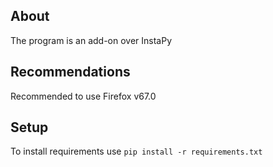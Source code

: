 ## About
The program is an add-on over InstaPy

## Recommendations
Recommended to use Firefox v67.0

## Setup
To install requirements use
`pip install -r requirements.txt`
